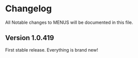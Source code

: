 # Changelog

All Notable changes to MENUS will be documented in this file.

## Version 1.0.419
First stable release. Everything is brand new!
